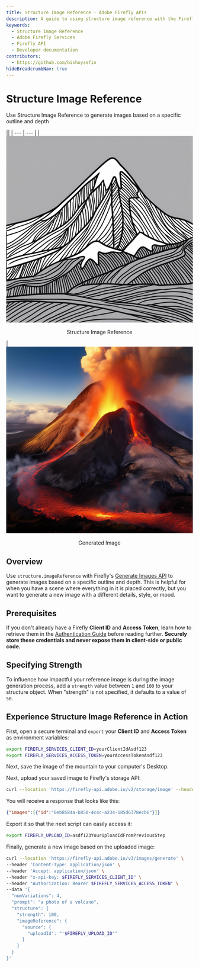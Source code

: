 ```yaml
---
title: Structure Image Reference - Adobe Firefly APIs
description: A guide to using structure image reference with the Firefly Image Model APIs.
keywords:
  - Structure Image Reference
  - Adobe Firefly Services
  - Firefly API
  - Developer documentation
contributors:
  - https://github.com/bishoysefin
hideBreadcrumbNav: true
---
```


# Structure Image Reference

Use Structure Image Reference to generate images based on a specific outline and depth

||
| --- | --- |
| ![mountain](../../images/structure-image-reference-mountain.jpeg) <p style="text-align:center">Structure Image Reference</p> | ![volcano](../../images/structure-image-reference-volcano.jpeg) <p style="text-align:center">Generated Image</p>

## Overview

Use `structure.imageReference` with Firefly's [Generate Images API](../../api/image_generation/V3/) to generate images based on a specific outline and depth. This is helpful for when you have a scene where everything in it is placed correctly, but you want to generate a new image with a different details, style, or mood.

## Prerequisites

If you don't already have a Firefly  **Client ID** and **Access Token**, learn how to retrieve them in the [Authentication Guide](../authentication/index.md) before reading further. **Securely store these credentials and never expose them in client-side or public code.**

## Specifying Strength

To influence how impactful your reference image is during the image generation process, add a `strength` value between `1` and `100` to your structure object. When "strength" is not specified, it defaults to a value of `50`.

## Experience Structure Image Reference in Action


First, open a secure terminal and `export` your **Client ID** and **Access Token** as environment variables:

```bash
export FIREFLY_SERVICES_CLIENT_ID=yourClientIdAsdf123
export FIREFLY_SERVICES_ACCESS_TOKEN=yourAccessTokenAsdf123
```

Next, save the image of the mountain to your computer's Desktop.

Next, upload your saved image to Firefly's storage API:

```bash
curl --location 'https://firefly-api.adobe.io/v2/storage/image' --header 'Content-Type: image/webp' --header 'Accept: application/json' --header "x-api-key: $FIREFLY_SERVICES_CLIENT_ID" --header "Authorization: Bearer $FIREFLY_SERVICES_ACCESS_TOKEN" --data-binary '@/Users/PLACEHOLDER_FOR_YOUR_MACHINE_USER_NAME/Desktop/structure-image-reference-mountain.webp'
```

You will receive a response that looks like this:

```json
{"images":[{"id":"0eb8584a-b850-4c4c-a234-185d6378ecb6"}]}
```

Export it so that the next script can easily access it:

```bash
export FIREFLY_UPLOAD_ID=asdf123YourUploadIdFromPreviousStep
```

Finally, generate a new image based on the uploaded image:

```bash
curl --location 'https://firefly-api.adobe.io/v3/images/generate' \
--header 'Content-Type: application/json' \
--header 'Accept: application/json' \
--header "x-api-key: $FIREFLY_SERVICES_CLIENT_ID" \
--header "Authorization: Bearer $FIREFLY_SERVICES_ACCESS_TOKEN" \
--data '{
  "numVariations": 4,
  "prompt": "a photo of a volcano",
  "structure": {
    "strength": 100,
    "imageReference": {
      "source": {
        "uploadId": "'$FIREFLY_UPLOAD_ID'"
      }
    }
  }
}'
```
